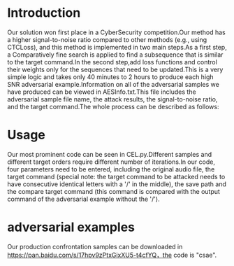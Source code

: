 # Introduction
Our solution won first place in a CyberSecurity competition.Our method has a higher signal-to-noise ratio compared to other methods (e.g., using CTCLoss), and this method is implemented in two main steps.As a first step, a Comparatively fine search is applied to find a subsequence that is similar to the target command.In the second step,add loss functions and control their weights only for the sequences that need to be updated.This is a very simple logic and takes only 40 minutes to 2 hours to produce each high SNR adversarial example.Information on all of the adversarial samples we have produced can be viewed in AESInfo.txt.This file includes the adversarial sample file name, the attack results, the signal-to-noise ratio, and the target command.The whole process can be described as follows:
# Usage
Our most prominent code can be seen in CEL.py.Different samples and different target orders require different number of iterations.In our code, four parameters need to be entered, including the original audio file, the target command (special note: the target command to be attacked needs to have consecutive identical letters with a '/' in the middle), the save path and the compare target command (this command is compared with the output command of the adversarial example without the '/').
# adversarial examples
Our production confrontation samples can be downloaded in https://pan.baidu.com/s/17hpv9zPtxGixXU5-t4cfYQ，the code is "csae".
